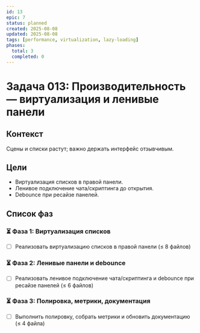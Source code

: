 ```yaml
---
id: 13
epic: 7
status: planned
created: 2025-08-08
updated: 2025-08-08
tags: [performance, virtualization, lazy-loading]
phases:
  total: 3
  completed: 0
---
```


# Задача 013: Производительность — виртуализация и ленивые панели

## Контекст
Сцены и списки растут; важно держать интерфейс отзывчивым.

## Цели
- Виртуализация списков в правой панели.
- Ленивое подключение чата/скриптинга до открытия.
- Debounce при ресайзе панелей.

## Список фаз

### ⏳ Фаза 1: Виртуализация списков
- [ ] Реализовать виртуализацию списков в правой панели (≤ 8 файлов)

### ⏳ Фаза 2: Ленивые панели и debounce
- [ ] Реализовать ленивое подключение чата/скриптинга и debounce при ресайзе панелей (≤ 6 файлов)

### ⏳ Фаза 3: Полировка, метрики, документация
- [ ] Выполнить полировку, собрать метрики и обновить документацию (≤ 4 файла)


